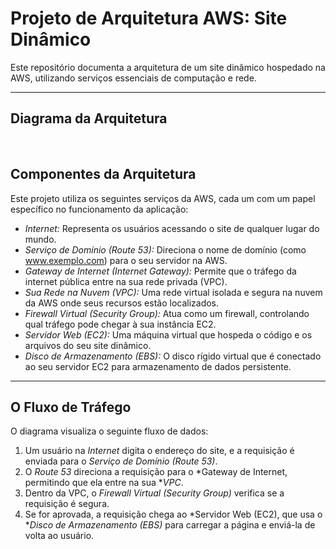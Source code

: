 # Projeto de Arquitetura AWS: Site Dinâmico

Este repositório documenta a arquitetura de um site dinâmico hospedado na AWS, utilizando serviços essenciais de computação e rede.

---

## Diagrama da Arquitetura

<br>

## Componentes da Arquitetura

Este projeto utiliza os seguintes serviços da AWS, cada um com um papel específico no funcionamento da aplicação:

- *Internet:* Representa os usuários acessando o site de qualquer lugar do mundo.
- *Serviço de Domínio (Route 53):* Direciona o nome de domínio (como www.exemplo.com) para o seu servidor na AWS.
- *Gateway de Internet (Internet Gateway):* Permite que o tráfego da internet pública entre na sua rede privada (VPC).
- *Sua Rede na Nuvem (VPC):* Uma rede virtual isolada e segura na nuvem da AWS onde seus recursos estão localizados.
- *Firewall Virtual (Security Group):* Atua como um firewall, controlando qual tráfego pode chegar à sua instância EC2.
- *Servidor Web (EC2):* Uma máquina virtual que hospeda o código e os arquivos do seu site dinâmico.
- *Disco de Armazenamento (EBS):* O disco rígido virtual que é conectado ao seu servidor EC2 para armazenamento de dados persistente.

---

## O Fluxo de Tráfego

O diagrama visualiza o seguinte fluxo de dados:

1.  Um usuário na *Internet* digita o endereço do site, e a requisição é enviada para o *Serviço de Domínio (Route 53)*.
2.  O *Route 53* direciona a requisição para o *Gateway de Internet, permitindo que ela entre na sua **VPC*.
3.  Dentro da VPC, o *Firewall Virtual (Security Group)* verifica se a requisição é segura.
4.  Se for aprovada, a requisição chega ao *Servidor Web (EC2), que usa o **Disco de Armazenamento (EBS)* para carregar a página e enviá-la de volta ao usuário.
   
